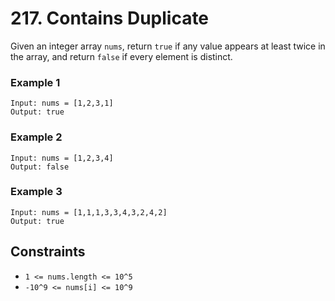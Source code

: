 # 217. Contains Duplicate

Given an integer array `nums`, return `true` if any value appears at least
twice in the array, and return `false` if every element is distinct.

### Example 1
```
Input: nums = [1,2,3,1]
Output: true
```

### Example 2
```
Input: nums = [1,2,3,4]
Output: false
```

### Example 3
```
Input: nums = [1,1,1,3,3,4,3,2,4,2]
Output: true
```

## Constraints 
* `1 <= nums.length <= 10^5`
* `-10^9 <= nums[i] <= 10^9`
